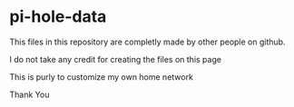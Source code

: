 # pi-hole-data

This files in this repository are completly made by other people on github.

I do not take any credit for creating the files on this page

This is purly to customize my own home network

Thank You
